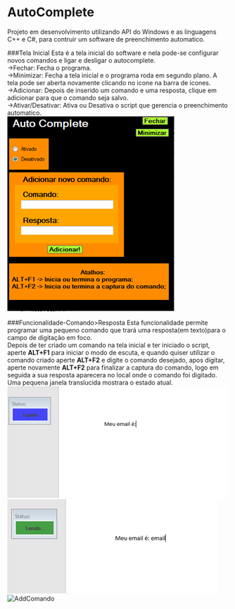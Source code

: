 # AutoComplete
Projeto em desenvolvimento utilizando API do Windows e as linguagens C++ e C#,
para contruir um software de preenchimento automatico.

###Tela Inicial
Esta é a tela inicial do software e nela pode-se configurar novos comandos e ligar e desligar o autocomplete.<br>
->Fechar: Fecha o programa.<br>
->Minimizar: Fecha a tela inicial e o programa roda em segundo plano. A tela pode ser aberta novamente clicando no
icone na barra de icones.<br>
->Adicionar: Depois de inserido um comando e uma resposta, clique em adicionar para que o comando seja salvo.<br>
->Ativar/Desativar: Ativa ou Desativa o script que gerencia o preenchimento automatico.<br>
![TelaInicial](https://github.com/Christian-Samuel/AutoComplete/blob/master/imagens/Dash.PNG?raw=true)<br>


###Funcionalidade-Comando>Resposta
Esta funcionalidade permite programar uma pequeno comando que trará uma resposta(em texto)para o campo de
digitação em foco.<br>
Depois de ter criado um comando na tela inicial e ter iniciado o script, aperte **ALT+F1** para iniciar o modo de escuta,
e quando quiser utilizar o comando criado aperte **ALT+F2** e digite o comando desejado, apos digitar, aperte novamente
**ALT+F2** para finalizar a captura do comando, logo em seguida a sua resposta aparecera no local onde o comando foi digitado.<br>
Uma pequena janela translucida mostrara o estado atual.
![AddComando](https://github.com/Christian-Samuel/AutoComplete/blob/master/imagens/statuson.PNG?raw=true)
![AddComando](https://github.com/Christian-Samuel/AutoComplete/blob/master/imagens/Capturar.PNG?raw=true)
![AddComando](https://github.com/Christian-Samuel/AutoComplete/blob/master/imagens/statuscopyS.PNG?raw=true)

